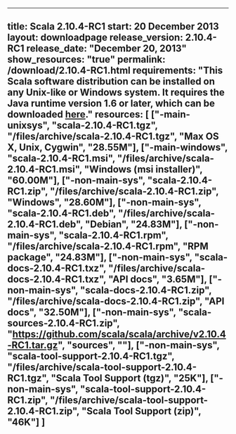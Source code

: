 
---
title: Scala 2.10.4-RC1
start: 20 December 2013
layout: downloadpage
release_version: 2.10.4-RC1
release_date: "December 20, 2013"
show_resources: "true"
permalink: /download/2.10.4-RC1.html
requirements: "This Scala software distribution can be installed on any Unix-like or Windows system. It requires the Java runtime version 1.6 or later, which can be downloaded <a href='http://www.java.com/'>here</a>."
resources: [
  ["-main-unixsys", "scala-2.10.4-RC1.tgz", "/files/archive/scala-2.10.4-RC1.tgz", "Max OS X, Unix, Cygwin", "28.55M"],
  ["-main-windows", "scala-2.10.4-RC1.msi", "/files/archive/scala-2.10.4-RC1.msi", "Windows (msi installer)", "60.00M"],
  ["-non-main-sys", "scala-2.10.4-RC1.zip", "/files/archive/scala-2.10.4-RC1.zip", "Windows", "28.60M"],
  ["-non-main-sys", "scala-2.10.4-RC1.deb", "/files/archive/scala-2.10.4-RC1.deb", "Debian", "24.83M"],
  ["-non-main-sys", "scala-2.10.4-RC1.rpm", "/files/archive/scala-2.10.4-RC1.rpm", "RPM package", "24.83M"],
  ["-non-main-sys", "scala-docs-2.10.4-RC1.txz", "/files/archive/scala-docs-2.10.4-RC1.txz", "API docs", "3.65M"],
  ["-non-main-sys", "scala-docs-2.10.4-RC1.zip", "/files/archive/scala-docs-2.10.4-RC1.zip", "API docs", "32.50M"],
  ["-non-main-sys", "scala-sources-2.10.4-RC1.zip", "https://github.com/scala/scala/archive/v2.10.4-RC1.tar.gz", "sources", ""],
  ["-non-main-sys", "scala-tool-support-2.10.4-RC1.tgz", "/files/archive/scala-tool-support-2.10.4-RC1.tgz", "Scala Tool Support (tgz)", "25K"],
  ["-non-main-sys", "scala-tool-support-2.10.4-RC1.zip", "/files/archive/scala-tool-support-2.10.4-RC1.zip", "Scala Tool Support (zip)", "46K"]
]
---


